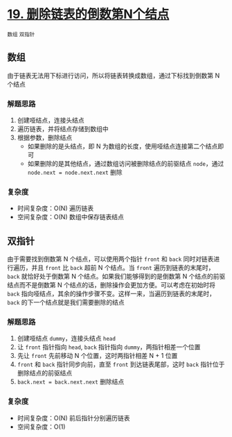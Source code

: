 # [19. 删除链表的倒数第N个结点](https://leetcode-cn.com/problems/remove-nth-node-from-end-of-list/solution/shan-chu-lian-biao-de-dao-shu-di-nge-jie-dian-b-61/)

`数组` `双指针`

## 数组

由于链表无法用下标进行访问，所以将链表转换成数组，通过下标找到倒数第 N 个结点

### 解题思路

1. 创建哑结点，连接头结点
2. 遍历链表，并将结点存储到数组中
3. 根据参数，删除结点
    - 如果删除的是头结点，即 N 为数组的长度，使用哑结点连接第二个结点即可
    - 如果删除的是其他结点，通过数组访问被删除结点的前驱结点 `node`，通过 `node.next = node.next.next` 删除

### 复杂度

- 时间复杂度：O(N) 遍历链表
- 空间复杂度：O(N) 数组中保存链表结点

## 双指针

由于需要找到倒数第 N 个结点，可以使用两个指针 `front` 和 `back` 同时对链表进行遍历，并且 `front` 比 `back` 超前 N 个结点。当 `front` 遍历到链表的末尾时，`back` 就恰好处于倒数第 N 个结点。如果我们能够得到的是倒数第 N 个结点的前驱结点而不是倒数第 N
个结点的话，删除操作会更加方便。可以考虑在初始时将 `back` 指向哑结点，其余的操作步骤不变。这样一来，当遍历到链表的末尾时，`back` 的下一个结点就是我们需要删除的结点

### 解题思路

1. 创建哑结点 `dummy`，连接头结点 `head`
2. 让 `front` 指针指向 `head`, `back` 指针指向 `dummy`，两指针相差一个位置
3. 先让 `front`  先前移动 N 个位置，这时两指针相差 N + 1 位置
4. `front` 和 `back` 指针同步向前，直至 `front` 到达链表尾部，这时 `back` 指针位于删除结点的前驱结点
5. `back.next = back.next.next` 删除结点

### 复杂度

- 时间复杂度：O(N) 前后指针分别遍历链表
- 空间复杂度：O(1)
